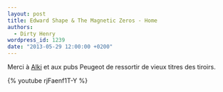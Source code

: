 ```yaml
---
layout: post
title: Edward Shape & The Magnetic Zeros - Home
authors:
  - Dirty Henry
wordpress_id: 1239
date: "2013-05-29 12:00:00 +0200"
---
```


Merci à [Alki](http://wattnow.org) et aux pubs Peugeot de ressortir de vieux
titres des tiroirs.

{% youtube rjFaenf1T-Y %}
